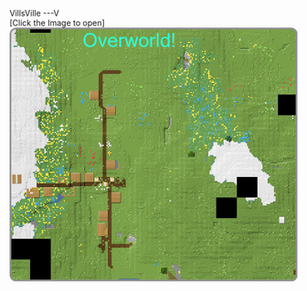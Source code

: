 VillsVille ---V  
\[Click the Image to open\]
[![villsville](../../assets/ov_inc_rnd.png)](https://miqumi.github.io/map/notMyWorld/Overworld)

